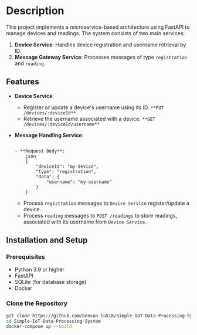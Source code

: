
# Description

This project implements a microservice-based architecture using FastAPI to manage devices and readings. The system consists of two main services:

1. **Device Service**: Handles device registration and username retrieval by ID.
2. **Message Gateway Service**: Processes messages of type `registration` and `reading`.

## Features
- **Device Service**:
  - Register or update a device's username using its ID.
  `**PUT /devices/:deviceId**`
  - Retrieve the username associated with a device.
  `**GET /devices/:deviceId/username**`


- **Message Handling Service**:
    ```POST /messages**

    - **Request Body**:
        json
        {
            "deviceId": "my-device",
            "type": "registration",
            "data": {
                "username": "my-username"
            }
        }
    ```
  - Process `registration` messages to `Device Service`  register/update a device.
  - Process `reading` messages to `POST /readings` to store readings, associated with its username from `Device Service`.

## Installation and Setup

### Prerequisites
- Python 3.9 or higher
- FastAPI
- SQLite (for database storage)
- Docker
  
### Clone the Repository
```bash
git clone https://github.com/benson-lu518/Simple-IoT-Data-Processing-System.git
cd Simple-IoT-Data-Processing-System
docker-compose up --build
```
